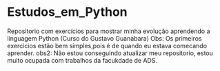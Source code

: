 # Estudos_em_Python
Repositorio com exercícios para mostrar minha evolução aprendendo a linguagem Python (Curso do Gustavo Guanabara)
Obs: Os primeiros exercicios estão bem simples,pois é de quando eu estava comecando aprender. 
obs2: Não estou conseguindo atualizar meu repositorio, estou muito ocupada com trabalhos da facukdade de ADS.
